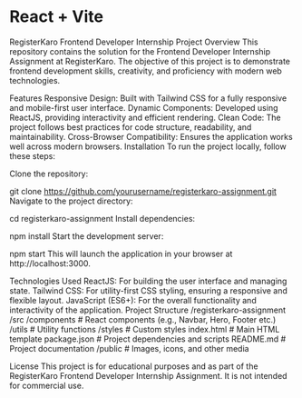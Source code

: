 # React + Vite

RegisterKaro Frontend Developer Internship Project
Overview
This repository contains the solution for the Frontend Developer Internship Assignment at RegisterKaro. The objective of this project is to demonstrate frontend development skills, creativity, and proficiency with modern web technologies.

Features
Responsive Design: Built with Tailwind CSS for a fully responsive and mobile-first user interface.
Dynamic Components: Developed using ReactJS, providing interactivity and efficient rendering.
Clean Code: The project follows best practices for code structure, readability, and maintainability.
Cross-Browser Compatibility: Ensures the application works well across modern browsers.
Installation
To run the project locally, follow these steps:

Clone the repository:


git clone https://github.com/yourusername/registerkaro-assignment.git
Navigate to the project directory:


cd registerkaro-assignment
Install dependencies:


npm install
Start the development server:

npm start
This will launch the application in your browser at http://localhost:3000.

Technologies Used
ReactJS: For building the user interface and managing state.
Tailwind CSS: For utility-first CSS styling, ensuring a responsive and flexible layout.
JavaScript (ES6+): For the overall functionality and interactivity of the application.
Project Structure
/registerkaro-assignment
  /src
    /components  # React components (e.g., Navbar, Hero, Footer etc.)
    /utils       # Utility functions
    /styles      # Custom styles
    index.html   # Main HTML template
  package.json    # Project dependencies and scripts
  README.md       # Project documentation
  /public        # Images, icons, and other media

License
This project is for educational purposes and as part of the RegisterKaro Frontend Developer Internship Assignment. It is not intended for commercial use.


